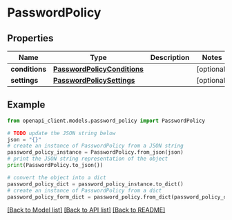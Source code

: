 # PasswordPolicy


## Properties

Name | Type | Description | Notes
------------ | ------------- | ------------- | -------------
**conditions** | [**PasswordPolicyConditions**](PasswordPolicyConditions.md) |  | [optional] 
**settings** | [**PasswordPolicySettings**](PasswordPolicySettings.md) |  | [optional] 

## Example

```python
from openapi_client.models.password_policy import PasswordPolicy

# TODO update the JSON string below
json = "{}"
# create an instance of PasswordPolicy from a JSON string
password_policy_instance = PasswordPolicy.from_json(json)
# print the JSON string representation of the object
print(PasswordPolicy.to_json())

# convert the object into a dict
password_policy_dict = password_policy_instance.to_dict()
# create an instance of PasswordPolicy from a dict
password_policy_form_dict = password_policy.from_dict(password_policy_dict)
```
[[Back to Model list]](../README.md#documentation-for-models) [[Back to API list]](../README.md#documentation-for-api-endpoints) [[Back to README]](../README.md)


